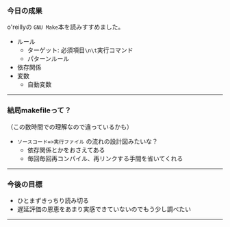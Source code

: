 ### 今日の成果
 
o'reillyの `GNU Make`本を読みすすめました。
- ルール
  - ターゲット: 必須項目`\n\t`実行コマンド
  - パターンルール
- 依存関係
- 変数
  - 自動変数

---

### 結局makefileって？

（この数時間での理解なので違っているかも）

- `ソースコード=>実行ファイル` の流れの設計図みたいな？
  - 依存関係とかをおさえてある
  - 毎回毎回再コンパイル、再リンクする手間を省いてくれる

---

### 今後の目標

- ひとまずきっちり読み切る
- 遅延評価の恩恵をあまり実感できていないのでもう少し調べたい

---

